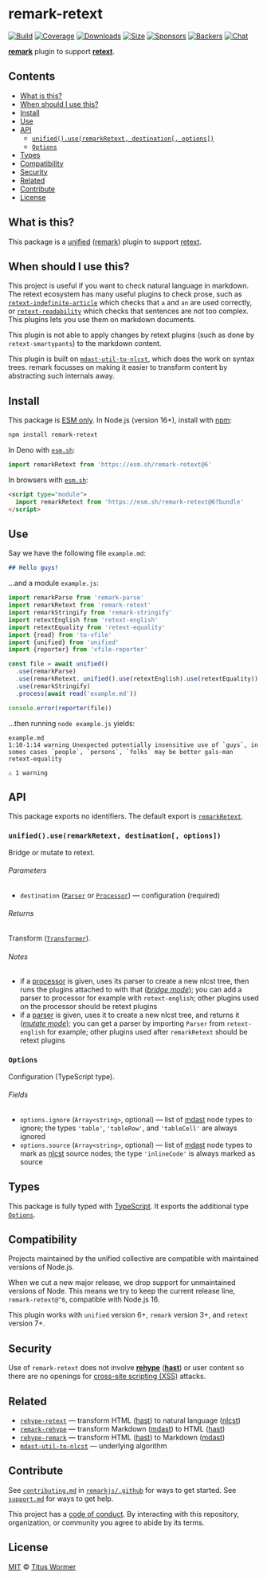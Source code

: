 # remark-retext

[![Build][build-badge]][build]
[![Coverage][coverage-badge]][coverage]
[![Downloads][downloads-badge]][downloads]
[![Size][size-badge]][size]
[![Sponsors][sponsors-badge]][collective]
[![Backers][backers-badge]][collective]
[![Chat][chat-badge]][chat]

**[remark][]** plugin to support **[retext][]**.

## Contents

*   [What is this?](#what-is-this)
*   [When should I use this?](#when-should-i-use-this)
*   [Install](#install)
*   [Use](#use)
*   [API](#api)
    *   [`unified().use(remarkRetext, destination[, options])`](#unifieduseremarkretext-destination-options)
    *   [`Options`](#options)
*   [Types](#types)
*   [Compatibility](#compatibility)
*   [Security](#security)
*   [Related](#related)
*   [Contribute](#contribute)
*   [License](#license)

## What is this?

This package is a [unified][] ([remark][]) plugin to support [retext][].

## When should I use this?

This project is useful if you want to check natural language in markdown.
The retext ecosystem has many useful plugins to check prose, such as
[`retext-indefinite-article`][retext-indefinite-article] which checks that `a`
and `an` are used correctly, or [`retext-readability`][retext-readability] which
checks that sentences are not too complex.
This plugins lets you use them on markdown documents.

This plugin is not able to apply changes by retext plugins (such
as done by `retext-smartypants`) to the markdown content.

This plugin is built on [`mdast-util-to-nlcst`][mdast-util-to-nlcst], which does
the work on syntax trees.
remark focusses on making it easier to transform content by abstracting such
internals away.

## Install

This package is [ESM only][esm].
In Node.js (version 16+), install with [npm][]:

```sh
npm install remark-retext
```

In Deno with [`esm.sh`][esmsh]:

```js
import remarkRetext from 'https://esm.sh/remark-retext@6'
```

In browsers with [`esm.sh`][esmsh]:

```html
<script type="module">
  import remarkRetext from 'https://esm.sh/remark-retext@6?bundle'
</script>
```

## Use

Say we have the following file `example.md`:

```markdown
## Hello guys!
```

…and a module `example.js`:

```js
import remarkParse from 'remark-parse'
import remarkRetext from 'remark-retext'
import remarkStringify from 'remark-stringify'
import retextEnglish from 'retext-english'
import retextEquality from 'retext-equality'
import {read} from 'to-vfile'
import {unified} from 'unified'
import {reporter} from 'vfile-reporter'

const file = await unified()
  .use(remarkParse)
  .use(remarkRetext, unified().use(retextEnglish).use(retextEquality))
  .use(remarkStringify)
  .process(await read('example.md'))

console.error(reporter(file))
```

…then running `node example.js` yields:

```text
example.md
1:10-1:14 warning Unexpected potentially insensitive use of `guys`, in somes cases `people`, `persons`, `folks` may be better gals-man retext-equality

⚠ 1 warning
```

## API

This package exports no identifiers.
The default export is [`remarkRetext`][api-remark-retext].

### `unified().use(remarkRetext, destination[, options])`

Bridge or mutate to retext.

###### Parameters

*   `destination` ([`Parser`][unified-parser] or
    [`Processor`][unified-processor])
    — configuration (required)

###### Returns

Transform ([`Transformer`][unified-transformer]).

###### Notes

*   if a [processor][unified-processor] is given, uses its parser to create a
    new nlcst tree, then runs the plugins attached to with that
    (*[bridge mode][unified-mode]*); you can add a parser to processor for
    example with `retext-english`; other plugins used on the processor should
    be retext plugins
*   if a [parser][unified-parser] is given, uses it to create a new nlcst tree,
    and returns it (*[mutate mode][unified-mode]*); you can get a parser by
    importing `Parser` from `retext-english` for example;  other plugins used
    after `remarkRetext` should be retext plugins

### `Options`

Configuration (TypeScript type).

###### Fields

*   `options.ignore` (`Array<string>`, optional)
    — list of [mdast][] node types to ignore;
    the types `'table'`, `'tableRow'`, and `'tableCell'` are always ignored
*   `options.source` (`Array<string>`, optional)
    — list of [mdast][] node types to mark as [nlcst][] source nodes;
    the type `'inlineCode'` is always marked as source

## Types

This package is fully typed with [TypeScript][].
It exports the additional type [`Options`][api-options].

## Compatibility

Projects maintained by the unified collective are compatible with maintained
versions of Node.js.

When we cut a new major release, we drop support for unmaintained versions of
Node.
This means we try to keep the current release line, `remark-retext@^6`,
compatible with Node.js 16.

This plugin works with `unified` version 6+, `remark` version 3+, and `retext`
version 7+.

## Security

Use of `remark-retext` does not involve **[rehype][]** (**[hast][]**) or user
content so there are no openings for [cross-site scripting (XSS)][wiki-xss]
attacks.

## Related

*   [`rehype-retext`](https://github.com/rehypejs/rehype-retext)
    — transform HTML ([hast][]) to natural language ([nlcst][])
*   [`remark-rehype`](https://github.com/remarkjs/remark-rehype)
    — transform Markdown ([mdast][]) to HTML ([hast][])
*   [`rehype-remark`](https://github.com/rehypejs/rehype-remark)
    — transform HTML ([hast][]) to Markdown ([mdast][])
*   [`mdast-util-to-nlcst`][mdast-util-to-nlcst]
    — underlying algorithm

## Contribute

See [`contributing.md`][contributing] in [`remarkjs/.github`][health] for ways
to get started.
See [`support.md`][support] for ways to get help.

This project has a [code of conduct][coc].
By interacting with this repository, organization, or community you agree to
abide by its terms.

## License

[MIT][license] © [Titus Wormer][author]

<!-- Definitions -->

[build-badge]: https://github.com/remarkjs/remark-retext/workflows/main/badge.svg

[build]: https://github.com/remarkjs/remark-retext/actions

[coverage-badge]: https://img.shields.io/codecov/c/github/remarkjs/remark-retext.svg

[coverage]: https://codecov.io/github/remarkjs/remark-retext

[downloads-badge]: https://img.shields.io/npm/dm/remark-retext.svg

[downloads]: https://www.npmjs.com/package/remark-retext

[size-badge]: https://img.shields.io/bundlejs/size/remark-retext

[size]: https://bundlejs.com/?q=remark-retext

[sponsors-badge]: https://opencollective.com/unified/sponsors/badge.svg

[backers-badge]: https://opencollective.com/unified/backers/badge.svg

[collective]: https://opencollective.com/unified

[chat-badge]: https://img.shields.io/badge/chat-discussions-success.svg

[chat]: https://github.com/remarkjs/remark/discussions

[npm]: https://docs.npmjs.com/cli/install

[esm]: https://gist.github.com/sindresorhus/a39789f98801d908bbc7ff3ecc99d99c

[esmsh]: https://esm.sh

[health]: https://github.com/remarkjs/.github

[contributing]: https://github.com/remarkjs/.github/blob/main/contributing.md

[support]: https://github.com/remarkjs/.github/blob/main/support.md

[coc]: https://github.com/remarkjs/.github/blob/main/code-of-conduct.md

[license]: license

[author]: https://wooorm.com

[hast]: https://github.com/syntax-tree/hast

[mdast]: https://github.com/syntax-tree/mdast

[mdast-util-to-nlcst]: https://github.com/syntax-tree/mdast-util-to-nlcst

[nlcst]: https://github.com/syntax-tree/nlcst

[rehype]: https://github.com/rehypejs/rehype

[remark]: https://github.com/remarkjs/remark

[retext]: https://github.com/retextjs/retext

[retext-indefinite-article]: https://github.com/retextjs/retext-indefinite-article

[retext-readability]: https://github.com/retextjs/retext-readability

[typescript]: https://www.typescriptlang.org

[unified]: https://github.com/unifiedjs/unified

[unified-mode]: https://github.com/unifiedjs/unified#processing-between-syntaxes

[unified-processor]: https://github.com/unifiedjs/unified#processor

[unified-parser]: https://github.com/unifiedjs/unified#parser

[unified-transformer]: https://github.com/unifiedjs/unified#transformer

[wiki-xss]: https://en.wikipedia.org/wiki/Cross-site_scripting

[api-options]: #options

[api-remark-retext]: #unifieduseremarkretext-destination-options
